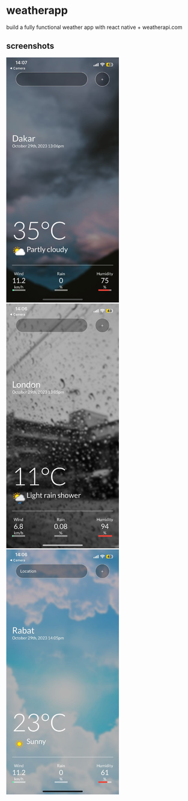 # weatherapp
build a fully functional weather app with react native + weatherapi.com
## screenshots
<img src="./screenShots/1.jpg" style="width:300px;"/>&nbsp;&nbsp; <img src="./screenShots/2.jpg" style="width:300px;"/> &nbsp;&nbsp;<img src="./screenShots/3.jpg" style="width:300px;"/>


